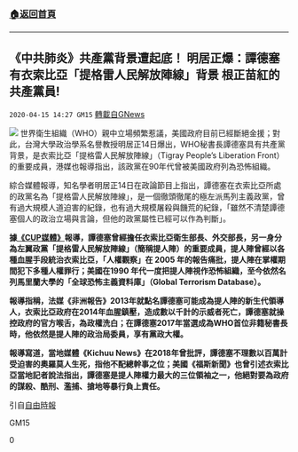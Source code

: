 ###  [:house:返回首頁](https://github.com/ourhimalayas/txt)
---

## 《中共肺炎》共產黨背景遭起底！ 明居正爆：譚德塞有衣索比亞「提格雷人民解放陣線」背景 根正苗紅的共產黨員!
`2020-04-15 14:27 GM15` [轉載自GNews](https://gnews.org/zh-hant/173817/)

![](https://s3.amazonaws.com/gnews-media-offload/wp-content/uploads/2020/04/15142457/6E7J7hY.jpg)
世界衛生組織（WHO）親中立場頻繁惹議，美國政府目前已經斷絕金援；對此，台灣大學政治學系名譽教授明居正14日爆出，WHO秘書長譚德塞具有共產黨背景，是衣索比亞「提格雷人民解放陣線」（Tigray People’s Liberation Front）的重要成員，港媒也報導指出，該政黨在90年代曾被美國政府列為恐怖組織。

綜合媒體報導，知名學者明居正14日在政論節目上指出，譚德塞在衣索比亞所處的政黨名為「提格雷人民解放陣線」，是一個徹頭徹尾的極左派馬列主義政黨，曾有過大規模人道迫害的紀錄，也有過大規模屠殺與饑荒的紀錄，「雖然不清楚譚德塞個人的政治立場與言論，但他的政黨屬性已經可以作為判斷」。

**據[《CUP媒體》](https://www.cup.com.hk/2020/04/15/road-to-head-of-who-tedros-adhano/)報導，譚德塞曾經擔任衣索比亞衛生部長、外交部長，另一身分為左翼政黨「提格雷人民解放陣線」（簡稱提人陣）的重要成員，提人陣曾經以各種血腥手段統治衣索比亞，「人權觀察」在 2005 年的報告痛批，提人陣在掌權期間犯下多種人權罪行；美國在1990 年代一度把提人陣視作恐怖組織，至今依然名列馬里蘭大學的「全球恐怖主義資料庫」（Global Terrorism Database）。**

**報導指稱，法媒《非洲報告》2013年就點名譚德塞可能成為提人陣的新生代領導人，衣索比亞政府在2014年血腥鎮壓，造成數以千計的示威者死亡，譚德塞就操控政府的官方喉舌，為政權洗白；在譚德塞2017年當選成為WHO首位非籍秘書長時，他依然是提人陣的政治局委員，享有黨政大權。**

**報導寫道，當地媒體《Kichuu News》在2018年曾批評，譚德塞不理數以百萬計受迫害的奧羅莫人生死，指他不配總幹事之位；美國《福斯新聞》也曾引述衣索比亞當地記者說法指出，譚德塞是提人陣權力最大的三位領袖之一，他絕對要為政府的謀殺、酷刑、濫捕、搶地等暴行負上責任。**



引自[自由時報](https://news.ltn.com.tw/news/world/breakingnews/3135105)

GM15

0
